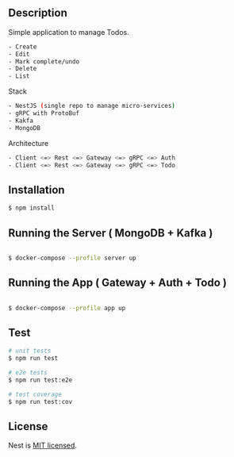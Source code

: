 
## Description

Simple application to manage Todos.
```bash
- Create
- Edit
- Mark complete/undo
- Delete
- List
```

Stack
```bash
- NestJS (single repo to manage micro-services)
- gRPC with ProtoBuf
- Kakfa
- MongoDB
```

Architecture
```bash
- Client <=> Rest <=> Gateway <=> gRPC <=> Auth
- Client <=> Rest <=> Gateway <=> gRPC <=> Todo
```
## Installation

```bash
$ npm install
```

## Running the Server ( MongoDB + Kafka )

```bash

$ docker-compose --profile server up

```

## Running the App ( Gateway + Auth + Todo )

```bash

$ docker-compose --profile app up

```

## Test

```bash
# unit tests
$ npm run test

# e2e tests
$ npm run test:e2e

# test coverage
$ npm run test:cov
```

## License

Nest is [MIT licensed](LICENSE).
